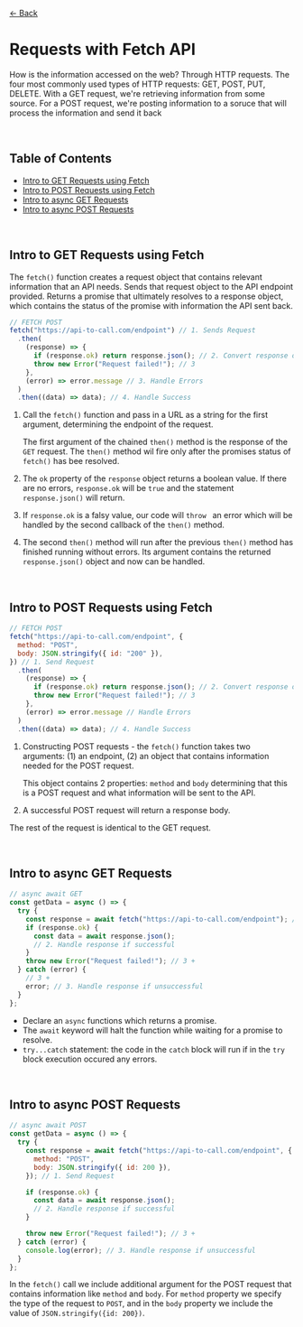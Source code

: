 [&larr; Back](./README.md)

# Requests with Fetch API

How is the information accessed on the web? Through HTTP requests. The four most commonly used types of HTTP requests: GET, POST, PUT, DELETE. With a GET request, we're retrieving information from some source. For a POST request, we're posting information to a soruce that will process the information and send it back

<br>

## Table of Contents

- [Intro to GET Requests using Fetch](#intro-to-get-requests-using-fetch)
- [Intro to POST Requests using Fetch](#intro-to-post-requests-using-fetch)
- [Intro to async GET Requests](#intro-to-async-get-requests)
- [Intro to async POST Requests](#intro-to-async-post-requests)

<br>

## Intro to GET Requests using Fetch

The `fetch()` function creates a request object that contains relevant information that an API needs. Sends that request object to the API endpoint provided. Returns a promise that ultimately resolves to a response object, which contains the status of the promise with information the API sent back.

```js
// FETCH POST
fetch("https://api-to-call.com/endpoint") // 1. Sends Request
  .then(
    (response) => {
      if (response.ok) return response.json(); // 2. Convert response object to JSON
      throw new Error("Request failed!"); // 3
    },
    (error) => error.message // 3. Handle Errors
  )
  .then((data) => data); // 4. Handle Success
```

1. Call the `fetch()` function and pass in a URL as a string for the first argument, determining the endpoint of the request.

   The first argument of the chained `then()` method is the response of the `GET` request. The `then()` method wil fire only after the promises status of `fetch()` has bee resolved.

2. The `ok` property of the `response` object returns a boolean value. If there are no errors, `response.ok` will be `true` and the statement `response.json()` will return.

3. If `response.ok` is a falsy value, our code will `throw ` an error which will be handled by the second callback of the `then()` method.

4. The second `then()` method will run after the previous `then()` method has finished running without errors. Its argument contains the returned `response.json()` object and now can be handled.

<br>

## Intro to POST Requests using Fetch

```js
// FETCH POST
fetch("https://api-to-call.com/endpoint", {
  method: "POST",
  body: JSON.stringify({ id: "200" }),
}) // 1. Send Request
  .then(
    (response) => {
      if (response.ok) return response.json(); // 2. Convert response object to JSON
      throw new Error("Request failed!"); // 3
    },
    (error) => error.message // Handle Errors
  )
  .then((data) => data); // 4. Handle Success
```

1. Constructing POST requests - the `fetch()` function takes two arguments: (1) an endpoint, (2) an object that contains information needed for the POST request.

   This object contains 2 properties: `method` and `body` determining that this is a POST request and what information will be sent to the API.

2. A successful POST request will return a response body.

The rest of the request is identical to the GET request.

<br>

## Intro to async GET Requests

```js
// async await GET
const getData = async () => {
  try {
    const response = await fetch("https://api-to-call.com/endpoint"); // 1. Send Request
    if (response.ok) {
      const data = await response.json();
      // 2. Handle response if successful
    }
    throw new Error("Request failed!"); // 3 +
  } catch (error) {
    // 3 +
    error; // 3. Handle response if unsuccessful
  }
};
```

- Declare an `async` functions which returns a promise.
- The `await` keyword will halt the function while waiting for a promise to resolve.
- `try...catch` statement: the code in the `catch` block will run if in the `try` block execution occured any errors.

<br>

## Intro to async POST Requests

```js
// async await POST
const getData = async () => {
  try {
    const response = await fetch("https://api-to-call.com/endpoint", {
      method: "POST",
      body: JSON.stringify({ id: 200 }),
    }); // 1. Send Request

    if (response.ok) {
      const data = await response.json();
      // 2. Handle response if successful
    }

    throw new Error("Request failed!"); // 3 +
  } catch (error) {
    console.log(error); // 3. Handle response if unsuccessful
  }
};
```

In the `fetch()` call we include additional argument for the POST request that contains information like `method` and `body`. For `method` property we specify the type of the request to `POST`, and in the `body` property we include the value of `JSON.stringify({id: 200})`.

<br>
